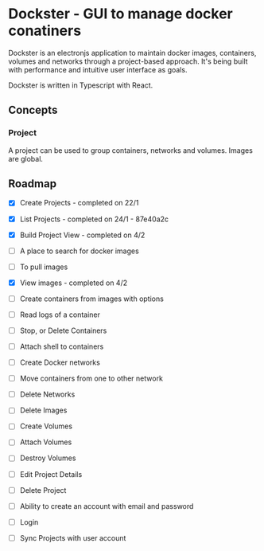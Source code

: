 # Dockster - GUI to manage docker conatiners

Dockster is an electronjs application to maintain docker images, containers, volumes and networks through a project-based approach. 
It's being built with performance and intuitive user interface as goals.

Dockster is written in Typescript with React.

## Concepts

### Project
A project can be used to group containers, networks and volumes. Images are global.

## Roadmap

 - [x] Create Projects - completed on 22/1
 - [x] List Projects - completed on 24/1 - 87e40a2c
 - [x] Build Project View - completed on 4/2
 - [ ] A place to search for docker images
 - [ ] To pull images
 - [x] View images - completed on 4/2
 - [ ] Create containers from images with options
 - [ ] Read logs of a container
 - [ ] Stop, or Delete Containers
 - [ ] Attach shell to containers
 - [ ] Create Docker networks
 - [ ] Move containers from one to other network
 - [ ] Delete Networks
 - [ ] Delete Images
 - [ ] Create Volumes
 - [ ] Attach Volumes
 - [ ] Destroy Volumes
 - [ ] Edit Project Details
 - [ ] Delete Project
 - [ ] Ability to create an account with email and password
 - [ ] Login
 - [ ] Sync Projects with user account


    
